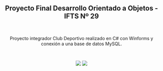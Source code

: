 ## <div align = "center"> Proyecto Final Desarrollo Orientado a Objetos - IFTS Nº 29 <div/>

<br/>

<p align = "center">
Proyecto integrador Club Deportivo realizado en C# con Winforms y conexión a una base de datos MySQL.
<p/>

<br/>
  
<div align = "center">
  <img src=https://github.com/user-attachments/assets/3b51b3b8-57b1-4bd7-b18c-17f83822485a>
  <img src=https://github.com/user-attachments/assets/45ba44e8-2ca8-4d08-8de3-4a289c4921ee>
<div/>
